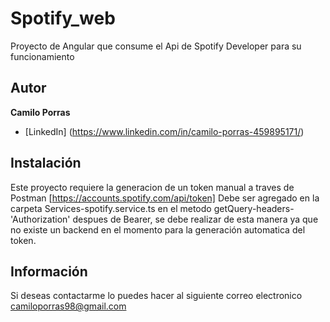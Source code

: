 # Spotify_web
Proyecto de Angular que consume el Api de Spotify Developer para su funcionamiento

## Autor 
**Camilo Porras**

* [LinkedIn] (https://www.linkedin.com/in/camilo-porras-459895171/) 

## Instalación

Este proyecto requiere la generacion de un token manual a traves de Postman [https://accounts.spotify.com/api/token]
Debe ser agregado en la carpeta Services-spotify.service.ts en el metodo getQuery-headers-'Authorization' despues de Bearer, 
se debe realizar de esta manera ya que no existe un backend en el momento para la generación automatica del token.

##  Información 
Si deseas contactarme lo puedes hacer al siguiente correo electronico camiloporras98@gmail.com
